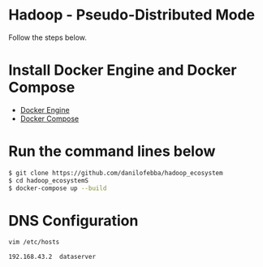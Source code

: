 # Hadoop - Pseudo-Distributed Mode
Follow the steps below.
# Install Docker Engine and Docker Compose
- [Docker Engine](https://docs.docker.com/engine/install)
- [Docker Compose](https://docs.docker.com/engine/install)
# Run the command lines below
``` bash
$ git clone https://github.com/danilofebba/hadoop_ecosystem
$ cd hadoop_ecosystemS
$ docker-compose up --build
```
# DNS Configuration
``` bash
vim /etc/hosts
```
``` bash
192.168.43.2  dataserver
```
